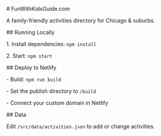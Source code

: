 \# FunWithKidsGuide.com



A family-friendly activities directory for Chicago \& suburbs.



\## Running Locally

1\. Install dependencies: `npm install`

2\. Start: `npm start`



\## Deploy to Netlify

\- Build: `npm run build`

\- Set the publish directory to `/build`

\- Connect your custom domain in Netlify



\## Data

Edit `/src/data/activities.json` to add or change activities.



